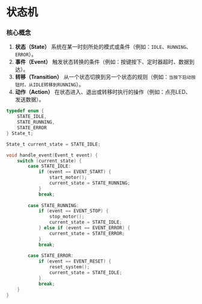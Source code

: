 # 状态机

### **核心概念**

1. **状态（State）**
   系统在某一时刻所处的模式或条件（例如：`IDLE`、`RUNNING`、`ERROR`）。
2. **事件（Event）**
   触发状态转换的条件（例如：按键按下、定时器超时、数据到达）。
3. **转移（Transition）**
   从一个状态切换到另一个状态的规则（例如：`当按下启动按钮时，从IDLE转移到RUNNING`）。
4. **动作（Action）**
   在状态进入、退出或转移时执行的操作（例如：点亮LED、发送数据）。

```c
typedef enum {
    STATE_IDLE,
    STATE_RUNNING,
    STATE_ERROR
} State_t;

State_t current_state = STATE_IDLE;

void handle_event(Event_t event) {
    switch (current_state) {
        case STATE_IDLE:
            if (event == EVENT_START) {
                start_motor();
                current_state = STATE_RUNNING;
            }
            break;
            
        case STATE_RUNNING:
            if (event == EVENT_STOP) {
                stop_motor();
                current_state = STATE_IDLE;
            } else if (event == EVENT_ERROR) {
                current_state = STATE_ERROR;
            }
            break;
            
        case STATE_ERROR:
            if (event == EVENT_RESET) {
                reset_system();
                current_state = STATE_IDLE;
            }
            break;
    }
}
```

